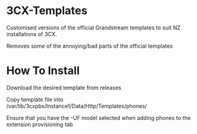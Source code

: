 # 3CX-Templates

Customised versions of the official Grandstream templates to suit NZ installations of 3CX.

Removes some of the annoying/bad parts of the official templates

# How To Install
Download the desired template from releases

Copy template file into /var/lib/3cxpbx/Instance1/Data/Http/Templates/phones/

Ensure that you have the -UF model selected when adding phones to the extension provisioning tab

